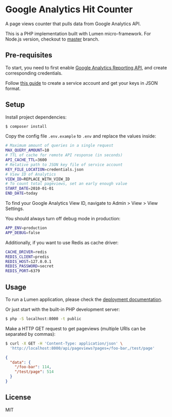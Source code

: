 # Google Analytics Hit Counter

A page views counter that pulls data from Google Analytics API.

This is a PHP implementation built with Lumen micro-framework. For Node.js version, checkout to [master](https://github.com/printempw/google-analytics-hit-counter/tree/master) branch.

## Pre-requisites

To start, you need to first enable [Google Analytics Reporting API](https://developers.google.com/analytics/devguides/reporting/core/v4), and create corresponding credentials.

Follow [this guide](https://developers.google.com/analytics/devguides/reporting/core/v4/quickstart/service-py#1_enable_the_api) to create a service account and get your keys in JSON format.

## Setup

Install project dependencies:

```sh
$ composer install
```

Copy the config file `.env.example` to `.env` and replace the values inside:

```sh
# Maximum amount of queries in a single request
MAX_QUERY_AMOUNT=10
# TTL of cache for remote API response (in seconds)
API_CACHE_TTL=3600
# Relative path to JSON key file of service account
KEY_FILE_LOCATION=credentials.json
# View ID of Analytics
VIEW_ID=REPLACE_WITH_VIEW_ID
# To count total pageviews, set an early enough value
START_DATE=2010-01-01
END_DATE=today
```

To find your Google Analytics View ID, navigate to Admin > View > View Settings.

You should always turn off debug mode in production:

```sh
APP_ENV=production
APP_DEBUG=false
```

Additionally, if you want to use Redis as cache driver:

```sh
CACHE_DRIVER=redis
REDIS_CLIENT=predis
REDIS_HOST=127.0.0.1
REDIS_PASSWORD=secret
REDIS_PORT=6379
```

## Usage

To run a Lumen application, please check the [deployment documentation](https://laravel.com/docs/7.x/deployment).

Or just start with the built-in PHP development server:

```sh
$ php -S localhost:8000 -t public
```

Make a HTTP GET request to get pageviews (multiple URIs can be separated by commas):

```sh
$ curl -X GET -H 'Content-Type: application/json' \
  'http://localhost:8000/api/pageviews?pages=/foo-bar,/test/page'
```

```json
{
  "data": {
    "/foo-bar": 114,
    "/test/page": 514
  }
}
```

## License

MIT
